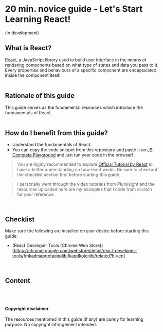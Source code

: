 # 20 min. novice guide - Let's Start Learning React!
(in development)

## What is React?
[React](https://reactjs.org/), a JavaScript library used to build user interface in the means of rendering components based on what type of states and data you pass to it. Every properties and behaviours of a specific component are encapsulated inside the component itself.
<br>
<br>

## Rationale of this guide
This guide serves as the fundamental resources which introduce the fundamentals of React. 
<br>
<br>

## How do I benefit from this guide?
- Understand the fundamentals of React.
- You can copy the code snippet from this repository and paste it on [JS Complete Playground](https://jscomplete.com/repl/) and just run your code in the browser! 
> You are highly recommended to explore [Official Tutorial by React](https://reactjs.org/tutorial/tutorial.html) to have a better understanding on how react works. 
> Be sure to checkout the checklist section first before starting this guide.

> I personally went through the video tutorials from Pluralsight and the resources uploaded here are my examples that I code from scratch for your reference.
<br>

## Checklist
Make sure the following are installed on your device before starting this guide:
- (React Developer Tools (Chrome Web Store))[https://chrome.google.com/webstore/detail/react-developer-tools/fmkadmapgofadopljbjfkapdkoienihi/related?hl=en]
<br>

## Content

<br>
<br>

#### Copyright disclaimer
The resources mentioned in this guide (if any) are purely for learning purpose. No copyright infringement intended.
